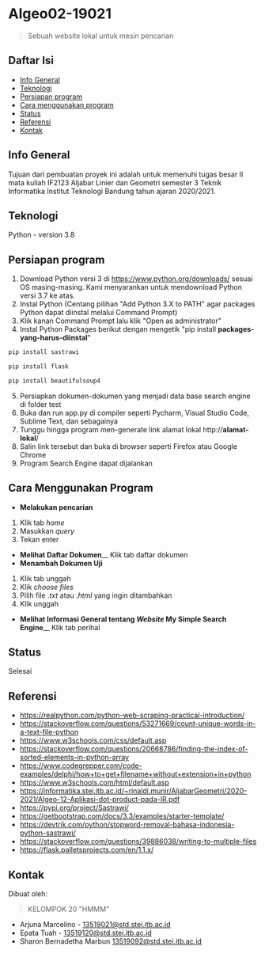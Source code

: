 # Algeo02-19021
> Sebuah website lokal untuk mesin pencarian 

## Daftar Isi
* [Info General](#info-general)
* [Teknologi](#teknologi)
* [Persiapan program](#persiapan-program)
* [Cara menggunakan program](#cara-menggunakan-program)
* [Status](#status)
* [Referensi](#referensi)
* [Kontak](#kontak)

## Info General
Tujuan dari pembuatan proyek ini adalah untuk memenuhi tugas besar II mata kuliah IF2123 Aljabar Linier dan Geometri semester 3 Teknik Informatika Institut Teknologi Bandung tahun ajaran 2020/2021.

## Teknologi
Python - version 3.8

## Persiapan program
1. Download Python versi 3 di https://www.python.org/downloads/ sesuai OS masing-masing. Kami menyarankan untuk mendownload Python versi 3.7 ke atas.
2. Instal Python (Centang pilihan "Add Python 3.X to PATH" agar packages Python dapat diinstal melalui Command Prompt)
3. Klik kanan Command Prompt lalu klik "Open as administrator"
4. Instal Python Packages berikut dengan mengetik "pip install **packages-yang-harus-diinstal**"
```bash
pip install sastrawi
```
```bash
pip install flask
```
```bash
pip install beautifulsoup4
```
5. Persiapkan dokumen-dokumen yang menjadi data base search engine di folder test
6. Buka dan run app.py di compiler seperti Pycharm, Visual Studio Code, Sublime Text, dan sebagainya
7. Tunggu hingga program men-generate link alamat lokal http://**alamat-lokal**/
8. Salin link tersebut dan buka di browser seperti Firefox atau Google Chrome
9. Program Search Engine dapat dijalankan

## Cara Menggunakan Program
* **Melakukan pencarian**
1. Klik tab *home* 
2. Masukkan *query*
3. Tekan enter
* **Melihat Daftar Dokumen**__
Klik tab daftar dokumen
* **Menambah Dokumen Uji**
1. Klik tab unggah
2. Klik *choose files*
3. Pilih file .*txt* atau .*html* yang ingin ditambahkan
4. Klik unggah
* **Melihat Informasi General tentang *Website* My Simple Search Engine**__
Klik tab perihal

## Status
Selesai

## Referensi
* https://realpython.com/python-web-scraping-practical-introduction/
* https://stackoverflow.com/questions/53271669/count-unique-words-in-a-text-file-python
* https://www.w3schools.com/css/default.asp
* https://stackoverflow.com/questions/20668786/finding-the-index-of-sorted-elements-in-python-array
* https://www.codegrepper.com/code-examples/delphi/how+to+get+filename+without+extension+in+python
* https://www.w3schools.com/html/default.asp
* https://informatika.stei.itb.ac.id/~rinaldi.munir/AljabarGeometri/2020-2021/Algeo-12-Aplikasi-dot-product-pada-IR.pdf
* https://pypi.org/project/Sastrawi/
* https://getbootstrap.com/docs/3.3/examples/starter-template/
* https://devtrik.com/python/stopword-removal-bahasa-indonesia-python-sastrawi/
* https://stackoverflow.com/questions/39886038/writing-to-multiple-files
* https://flask.palletsprojects.com/en/1.1.x/

## Kontak
Dibuat oleh:
> KELOMPOK 20 "HMMM"
* Arjuna Marcelino - 13519021@std.stei.itb.ac.id
* Epata Tuah - 13519120@std.stei.itb.ac.id
* Sharon Bernadetha Marbun 13519092@std.stei.itb.ac.id

